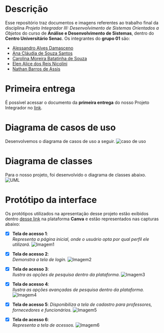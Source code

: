 # Descrição
Esse repositório traz documentos e imagens referentes ao trabalho final da disciplina *Projeto Integrador III: Desenvolvimento de Sistemas Orientados a Objetos* do curso de **Análise e Desenvolvimento de Sistemas**, dentro do **Centro Universitário Senac**. Os integrantes do **grupo 01** são:
* [Alessandro Alves Damasceno](https://github.com/alessandroAlves1)
* [Ana Cláudia de Souza Santos ](https://github.com/souzsana)
* [Carolina Moreira Batatinha de Souza ](https://github.com/CarolinaBatatinha)
* [Elen Alice dos Reis Nicolini ](https://github.com/ElenReis)
* [Nathan Barros de Assis](https://github.com/onatao)

# Primeira entrega
É possível acessar o documento da **primeira entrega** do nosso Projeto Integrador no [link](documentos/PI_grupo1_1a_entrega.pdf).

# Diagrama de casos de uso
Desenvolvemos o diagrama de casos de uso a seguir.
![caso de uso](imagens/diagrama_caso_uso.png)

# Diagrama de classes

Para o nosso projeto, foi desenvolvido o diagrama de classes abaixo.
![UML](imagens/UML%20Diagram.jpg)

# Protótipo da interface

Os protótipos utilizados na apresentação desse projeto estão exibidos dentro [desse link](https://www.canva.com/design/DAGD2GWjYlE/fhzBC3sYnMVQfTolxYQGvw/edit) na plataforma **Canva** e estão representados nas capturas abaixo:

- [x] **Tela de acesso 1**:   
*Representa a página inicial, onde o usuário opta por qual perfil ele utilizará.*
![Imagem1](imagens/tela_acesso1.png)

- [x] **Tela de acesso 2**:  
*Demonstra a tela de login.*
![Imagem2](imagens/tela_acesso2.png)

- [x] **Tela de acesso 3**:   
*Ilustra as opções de pesquisa dentro da plataforma.*
![Imagem3](imagens/tela_acesso3.png)

- [x] **Tela de acesso 4**:  
*Ilustra as opções avançadas de pesquisa dentro da plataforma.*
![Imagem4](imagens/tela_acesso4.png)

- [x] **Tela de acesso 5**:
*Disponibiliza a tela de cadastro para professores, fornecedores e funcionários.*
![Imagem5](imagens/tela_acesso5.png)

- [x] **Tela de acesso 6**:  
*Representa a tela de acessos.*
![Imagem6](imagens/tela_acesso6.png)

